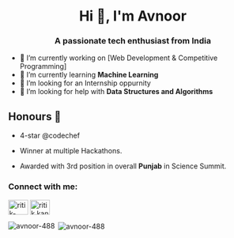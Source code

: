 <h1 align="center">Hi 👋, I'm Avnoor</h1>
<h3 align="center">A passionate tech enthusiast from India</h3>

- 🔭 I’m currently working on [Web Development & Competitive Programming]
- 🌱 I’m currently learning **Machine Learning**
- 👯 I’m looking for an Internship oppurnity
- 🤝 I’m looking for help with **Data Structures and Algorithms**

## Honours 🏅
- 4-star @codechef

- Winner at multiple Hackathons.

- Awarded with 3rd position in overall **Punjab** in Science Summit.


<h3 align="left">Connect with me:</h3>
<p align="left">
<a href="https://linkedin.com/in/avnoor" target="blank"><img align="center" src="https://raw.githubusercontent.com/rahuldkjain/github-profile-readme-generator/master/src/images/icons/Social/linked-in-alt.svg" alt="ritik-kansal" height="30" width="40" /></a>
<a href="https://instagram.com/__.avnoor.___" target="blank"><img align="center" src="https://raw.githubusercontent.com/rahuldkjain/github-profile-readme-generator/master/src/images/icons/Social/instagram.svg" alt="ritik.kansal" height="30" width="40" /></a>
</p>
</p>

<p><img align="left" src="https://github-readme-stats.vercel.app/api/top-langs?username=avnoor-488&show_icons=true&theme=dark&locale=en&layout=compact" alt="avnoor-488" /></p>
<p>&nbsp;<img align="center" src="https://github-readme-stats.vercel.app/api?username=avnoor-488&show_icons=true&theme=dark&locale=en" alt="avnoor-488" /></p>
